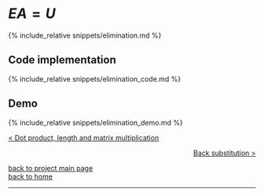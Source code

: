 <script>
MathJax = {
tex: {
tags: 'ams'  // should be 'ams', 'none', or 'all'
     }
};
</script>
<script id="MathJax-script" async src="https://cdn.jsdelivr.net/npm/mathjax@3/es5/tex-chtml.js"></script>

# $EA = U$
{% include_relative snippets/elimination.md %}

## Code implementation
{% include_relative snippets/elimination_code.md %}

## Demo
{% include_relative snippets/elimination_demo.md %}

[< Dot product, length and matrix multiplication](./dot_prod_length_and_mat_multiply.md)

<div style="text-align: right">
<a href="https://matt-a-bennett.github.io/numpy_from_scratch/backsub.html">Back substitution ></a>
</div>

[back to project main page](./numpy_from_scratch.md)\
[back to home](../index.md)

---
<script src="https://utteranc.es/client.js"
        repo="Matt-A-Bennett/Matt-A-Bennett.github.io"
        issue-term="https://matt-a-bennett.github.io/numpy_from_scratch/elimination.html"
        theme="github-light"
        crossorigin="anonymous"
        async>
</script>

